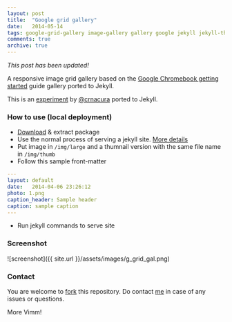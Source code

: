 ```yaml
---
layout: post
title:  "Google grid gallery"
date:   2014-05-14
tags: google-grid-gallery image-gallery gallery google jekyll jekyll-theme
comments: true
archive: true
---
```

_This post has been updated!_

A responsive image grid gallery based on the [Google Chromebook getting started](https://gweb-gettingstartedguide.appspot.com/) guide gallery ported to Jekyll.

This is an [experiment](http://tympanus.net/Blueprints/GridGallery/) by [@crnacura](https://twitter.com/crnacura) ported to Jekyll.

### How to use (local deployment)
+ [Download](https://github.com/nadjetey/GridGallery/archive/master.zip) & extract package
+ Use the normal process of serving a jekyll site. [More details](http://jekyllrb.com/)
+ Put image in ``/img/large`` and a thumnail version with the same file name in ``/img/thumb``
+ Follow this sample front-matter

```yaml
---
layout: default
date:   2014-04-06 23:26:12
photo: 1.png
caption_header: Sample header
caption: sample caption
---
```
+ Run jekyll commands to serve site

### Screenshot
![screenshot]({{ site.url }}/assets/images/g_grid_gal.png)

### Contact
You are welcome to [fork](https://github.com/nadjetey/GridGallery/fork) this repository. Do contact [me](https://twitter.com/_nadjetey) in case of any issues or questions.

More Vimm!